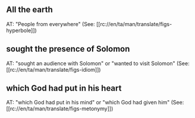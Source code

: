 ## All the earth ##

AT: "People from everywhere" (See: [[rc://en/ta/man/translate/figs-hyperbole]])

## sought the presence of Solomon ##

AT: "sought an audience with Solomon" or "wanted to visit Solomon" (See: [[rc://en/ta/man/translate/figs-idiom]])

## which God had put in his heart ##

AT: "which God had put in his mind" or "which God had given him" (See: [[rc://en/ta/man/translate/figs-metonymy]])